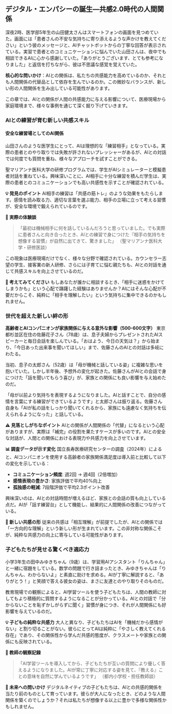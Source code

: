## デジタル・エンパシーの誕生―共感2.0時代の人間関係

深夜2時、医学部5年生の山田健太さんはスマートフォンの画面を見つめていた。画面には「患者さんの不安な気持ちに寄り添えるような声かけを教えてください」という彼のメッセージと、AIチャットボットからの丁寧な回答が表示されている。実習で患者とのコミュニケーションに悩んでいた山田さんは、夜中でも相談できるAIに心から感謝していた。「ありがとうございます、とても参考になりました」と返信を打ちながら、彼は不思議な感覚を覚えていた。

**核心的な問いかけ**：AIとの関係は、私たちの共感能力を高めているのか、それとも人間関係の代替品として依存を生んでいるのか。この微妙なバランスが、新しい形の人間関係を生み出している可能性があります。

この章では、AIとの関係が人間の共感能力に与える影響について、医療現場から家庭環境まで、様々な事例を通じて深く掘り下げていきます。

### AIとの練習が育む新しい共感スキル

#### 安全な練習場としてのAI関係

山田さんのような医学生にとって、AIは理想的な「練習相手」となっている。実際の患者とのやり取りでは失敗が許されないプレッシャーがあるが、AIとの対話では何度でも質問を重ね、様々なアプローチを試すことができる。

聖マリアンナ医科大学の研修プログラムでは、学生がAIシミュレーターと模擬患者対話を重ねている。興味深いことに、AI相手に十分な練習を積んだ学生は、実際の患者とのコミュニケーションでも高い共感性を示すことが確認されている。

**💡 発見のポイント**
AI相手の練習は「共感の筋トレ」のような効果をもたらします。感情を読み取る力、適切な言葉を選ぶ能力、相手の立場に立って考える習慣が、安全な環境で鍛えられているのです。

**📝 実際の体験談**
> 「最初は機械相手に何を話しているんだろうと思っていました。でも実際に患者さんと向き合ったとき、AIとの練習で身につけた『相手の気持ちを想像する習慣』が自然に出てきて、驚きました」
> （聖マリアンナ医科大学・研修医談）

この現象は医療現場だけでなく、様々な分野で確認されている。カウンセラー志望の学生、接客業の新人研修、さらには子育てに悩む親たちも、AIとの対話を通じて共感スキルを向上させているのだ。

**🤔 考えてみてください**
もしあなたが誰かに相談するとき、「相手に迷惑をかけてしまうかも」という心配で躊躇した経験はありませんか？AIにはそんな心配が不要だからこそ、純粋に「相手を理解したい」という気持ちに集中できるのかもしれません。

### 世代を超えた新しい絆の形

**高齢者とAIコンパニオンが家族関係に与える意外な影響（500-600文字）**
東京都杉並区在住の佐藤花子さん（78歳）は、息子夫婦からプレゼントされたAIスピーカーと毎日会話を楽しんでいる。「おはよう、今日の天気は？」から始まり、「今日あった出来事を聞いてほしい」まで、佐藤さんのAIとの対話は多岐にわたる。

当初、息子の太郎さん（52歳）は「母が機械と話している姿」に複雑な思いを抱いていた。しかし半年後、予想外の変化が起きた。佐藤さんがAIとの会話で身につけた「話を聞いてもらう喜び」が、家族との関係にも良い影響を与え始めたのだ。

「母が以前より気持ちを表現するようになりました。AIと話すことで、自分の感情を言葉にする練習ができているようです」と太郎さんは振り返る。佐藤さん自身も「AIが私の話をしっかり聞いてくれるから、家族にも遠慮なく気持ちを伝えられるようになった」と話している。

**⚠️ 見落としがちなポイント**
AIとの関係が人間関係の「代替」になるという心配がありますが、実際は「補完」の役割を果たすケースが多いのです。AIとの安全な対話が、人間との関係における表現力や共感力を向上させています。

**📊 調査データが示す変化**
国立長寿医療研究センターの調査（2024年）によると、AIコンパニオンを使用する高齢者の家族関係満足度は導入前と比較して以下の変化を示している：

- **コミュニケーション頻度**: 週2回 → 週4回（2倍増加）
- **感情表現の豊かさ**: 家族評価で平均40%向上
- **孤独感の軽減**: 7段階評価で平均2.3ポイント改善

興味深いのは、AIとの対話時間が増えるほど、家族との会話の質も向上している点だ。AIが「話す練習台」として機能し、結果的に人間関係の改善につながっている。

**🎯 新しい共感の形**
従来の共感は「相互理解」が前提でしたが、AIとの関係では「一方向的な理解」という新しい形が生まれています。この非対称な関係こそが、純粋な共感力の向上に寄与している可能性があります。

### 子どもたちが見せる驚くべき適応力

小学3年生の田中みゆきちゃん（9歳）は、学習用AIアシスタント「りんちゃん」と一緒に宿題をしている。数学の問題で行き詰まったとき、みゆきちゃんは「りんちゃん、わからないよ」と素直に助けを求める。AIが丁寧に解説すると、「ありがとう！」と笑顔で答える彼女の姿は、まさに友達とのやり取りそのものだ。

教育現場での観察によると、AI学習ツールを使う子どもたちは、人間の教師に対してもより積極的に質問するようになることが分かっている。AIとの対話で「分からないことを恥ずかしがらずに聞く」習慣が身につき、それが人間関係にも好影響を与えているのだ。

**💡 子どもの純粋な共感力**
大人と異なり、子どもたちはAIを「機械だから感情がない」と割り切ることがない。彼らにとってAIは純粋に「やさしく教えてくれる存在」であり、その関係性から学んだ共感的態度が、クラスメートや家族との関係にも反映されている。

**📝 教師の観察記録**
> 「AI学習ツールを導入してから、子どもたちが互いの質問により優しく答えるようになりました。AIが常に丁寧に対応する姿を見て、『教える』ことの意味を自然に学んでいるようです」
> （都内小学校・担任教師談）

**🤔 未来への問いかけ**
デジタルネイティブの子どもたちは、AIとの共感的関係を当たり前のものとして育っています。彼らが大人になったとき、どのような人間関係を築くのでしょうか？それは私たちが想像する以上に豊かで多様な関係性かもしれません。